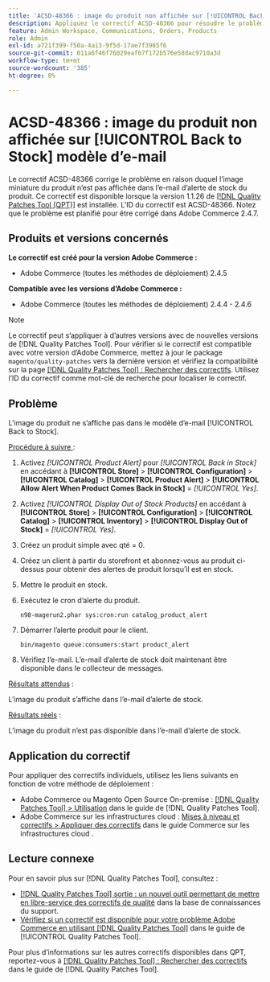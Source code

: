 ```yaml
---
title: 'ACSD-48366 : image du produit non affichée sur [!UICONTROL Back to Stock] modèle d’e-mail'
description: Appliquez le correctif ACSD-48366 pour résoudre le problème d’Adobe Commerce en raison duquel l’image miniature du produit n’est pas affichée dans l’e-mail d’alerte de stock du produit.
feature: Admin Workspace, Communications, Orders, Products
role: Admin
exl-id: a721f399-f50a-4a13-9f5d-17ae7f3985f6
source-git-commit: 011a6f46f76029eaf67f172b576e58dac9710a3d
workflow-type: tm+mt
source-wordcount: '385'
ht-degree: 0%

---
```


# ACSD-48366 : image du produit non affichée sur [!UICONTROL Back to Stock] modèle d’e-mail

Le correctif ACSD-48366 corrige le problème en raison duquel l’image miniature du produit n’est pas affichée dans l’e-mail d’alerte de stock du produit. Ce correctif est disponible lorsque la version 1.1.26 de [[!DNL Quality Patches Tool (QPT)]](https://experienceleague.adobe.com/en/docs/commerce-operations/tools/quality-patches-tool/quality-patches-tool-to-self-serve-quality-patches) est installée. L’ID du correctif est ACSD-48366. Notez que le problème est planifié pour être corrigé dans Adobe Commerce 2.4.7.

## Produits et versions concernés

**Le correctif est créé pour la version Adobe Commerce :**

* Adobe Commerce (toutes les méthodes de déploiement) 2.4.5

**Compatible avec les versions d’Adobe Commerce :**

* Adobe Commerce (toutes les méthodes de déploiement) 2.4.4 - 2.4.6

>[!NOTE]
>
>Le correctif peut s’appliquer à d’autres versions avec de nouvelles versions de [!DNL Quality Patches Tool]. Pour vérifier si le correctif est compatible avec votre version d’Adobe Commerce, mettez à jour le package `magento/quality-patches` vers la dernière version et vérifiez la compatibilité sur la page [[!DNL Quality Patches Tool] : Rechercher des correctifs](https://experienceleague.adobe.com/tools/commerce-quality-patches/index.html). Utilisez l’ID du correctif comme mot-clé de recherche pour localiser le correctif.

## Problème

L’image du produit ne s’affiche pas dans le modèle d’e-mail [!UICONTROL Back to Stock].

<u>Procédure à suivre </u> :

1. Activez *[!UICONTROL Product Alert]* pour *[!UICONTROL Back in Stock]* en accédant à **[!UICONTROL Store]** > **[!UICONTROL Configuration]** > **[!UICONTROL Catalog]** > **[!UICONTROL Product Alert]** > **[!UICONTROL Allow Alert When Product Comes Back in Stock]** = *[!UICONTROL Yes]*.
1. Activez *[!UICONTROL Display Out of Stock Products]* en accédant à **[!UICONTROL Store]** > **[!UICONTROL Configuration]** > **[!UICONTROL Catalog]** > **[!UICONTROL Inventory]** > **[!UICONTROL Display Out of Stock]** = *[!UICONTROL Yes]*.
1. Créez un produit simple avec qté = 0.
1. Créez un client à partir du storefront et abonnez-vous au produit ci-dessus pour obtenir des alertes de produit lorsqu’il est en stock.
1. Mettre le produit en stock.
1. Exécutez le cron d’alerte du produit.

   ```
   n98-magerun2.phar sys:cron:run catalog_product_alert
   ```

1. Démarrer l’alerte produit pour le client.

   ```
   bin/magento queue:consumers:start product_alert
   ```

1. Vérifiez l’e-mail. L’e-mail d’alerte de stock doit maintenant être disponible dans le collecteur de messages.

<u>Résultats attendus</u> :

L’image du produit s’affiche dans l’e-mail d’alerte de stock.

<u>Résultats réels</u> :

L’image du produit n’est pas disponible dans l’e-mail d’alerte de stock.

## Application du correctif

Pour appliquer des correctifs individuels, utilisez les liens suivants en fonction de votre méthode de déploiement :

* Adobe Commerce ou Magento Open Source On-premise : [[!DNL Quality Patches Tool] > Utilisation](/help/tools/quality-patches-tool/usage.md) dans le guide de [!DNL Quality Patches Tool].
* Adobe Commerce sur les infrastructures cloud : [Mises à niveau et correctifs > Appliquer des correctifs](https://experienceleague.adobe.com/docs/commerce-cloud-service/user-guide/develop/upgrade/apply-patches.html) dans le guide Commerce sur les infrastructures cloud .

## Lecture connexe

Pour en savoir plus sur [!DNL Quality Patches Tool], consultez :

* [[!DNL Quality Patches Tool] sortie : un nouvel outil permettant de mettre en libre-service des correctifs de qualité](https://experienceleague.adobe.com/en/docs/commerce-operations/tools/quality-patches-tool/quality-patches-tool-to-self-serve-quality-patches) dans la base de connaissances du support.
* [Vérifiez si un correctif est disponible pour votre problème Adobe Commerce en utilisant [!DNL Quality Patches Tool]](/help/tools/quality-patches-tool/patches-available-in-qpt/check-patch-for-magento-issue-with-magento-quality-patches.md) dans le guide de [!UICONTROL Quality Patches Tool].


Pour plus d’informations sur les autres correctifs disponibles dans QPT, reportez-vous à [[!DNL Quality Patches Tool] : Rechercher des correctifs](https://experienceleague.adobe.com/tools/commerce-quality-patches/index.html) dans le guide de [!DNL Quality Patches Tool].
